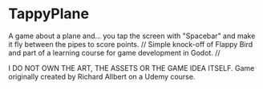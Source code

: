 # TappyPlane
A game about a plane and... you tap the screen with "Spacebar" and make it fly between the pipes to score points.
// Simple knock-off of Flappy Bird and part of a learning course for game development in Godot. //

I DO NOT OWN THE ART, THE ASSETS OR THE GAME IDEA ITSELF.
Game originally created by Richard Allbert on a Udemy course.
